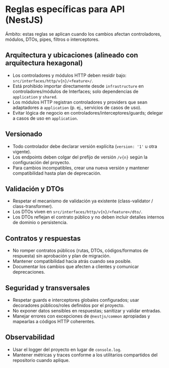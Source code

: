 ---
---

# Reglas específicas para API (NestJS)

Ámbito: estas reglas se aplican cuando los cambios afectan controladores, módulos, DTOs, pipes, filtros o interceptores.

## Arquitectura y ubicaciones (alineado con arquitectura hexagonal)

- Los controladores y módulos HTTP deben residir bajo: `src/interfaces/http/v{n}/<feature>/`.
- Está prohibido importar directamente desde `infrastructure` en controladores/módulos de Interfaces; solo dependencias de `application` y `shared`.
- Los módulos HTTP registran controladores y providers que sean adaptadores a `application` (p. ej., servicios de casos de uso).
- Evitar lógica de negocio en controladores/interceptores/guards; delegar a casos de uso en `application`.

## Versionado

- Todo controlador debe declarar versión explícita (`version: '1'` u otra vigente).
- Los endpoints deben colgar del prefijo de versión `/v{n}` según la configuración del proyecto.
- Para cambios incompatibles, crear una nueva versión y mantener compatibilidad hasta plan de deprecación.

## Validación y DTOs

- Respetar el mecanismo de validación ya existente (class-validator / class-transformer).
- Los DTOs viven en `src/interfaces/http/v{n}/<feature>/dto/`.
- Los DTOs reflejan el contrato público y no deben incluir detalles internos de dominio o persistencia.

## Contratos y respuestas

- No romper contratos públicos (rutas, DTOs, códigos/formatos de respuesta) sin aprobación y plan de migración.
- Mantener compatibilidad hacia atrás cuando sea posible.
- Documentar los cambios que afecten a clientes y comunicar deprecaciones.

## Seguridad y transversales

- Respetar guards e interceptores globales configurados; usar decoradores públicos/roles definidos por el proyecto.
- No exponer datos sensibles en respuestas; sanitizar y validar entradas.
- Manejar errores con excepciones de `@nestjs/common` apropiadas y mapearlas a códigos HTTP coherentes.

## Observabilidad

- Usar el logger del proyecto en lugar de `console.log`.
- Mantener métricas y traces conforme a los utilitarios compartidos del repositorio cuando aplique.
